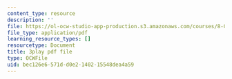 ```yaml
---
content_type: resource
description: ''
file: https://ol-ocw-studio-app-production.s3.amazonaws.com/courses/8-01sc-classical-mechanics-fall-2016/bec126e6571dd0e2140215548dea4a59_CfTLS6YYPms.pdf
file_type: application/pdf
learning_resource_types: []
resourcetype: Document
title: 3play pdf file
type: OCWFile
uid: bec126e6-571d-d0e2-1402-15548dea4a59
---
```


